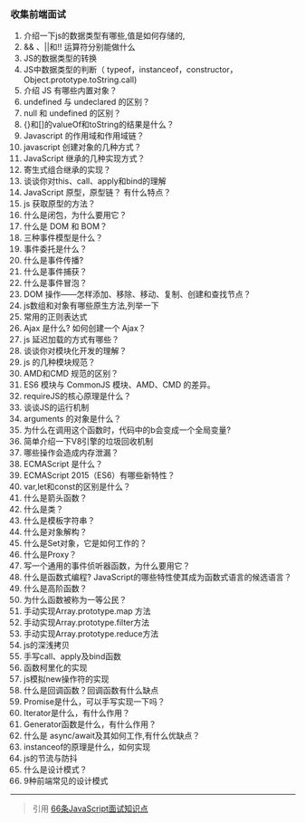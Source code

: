 ### 收集前端面试

1. 介绍一下js的数据类型有哪些,值是如何存储的,
2. && 、||和!! 运算符分别能做什么
3. JS的数据类型的转换
4. JS中数据类型的判断（ typeof，instanceof，constructor，Object.prototype.toString.call)
5. 介绍 JS 有哪些内置对象？
6. undefined 与 undeclared 的区别？
7. null 和 undefined 的区别？
8. {}和[]的valueOf和toString的结果是什么？
9. Javascript 的作用域和作用域链？
10. javascript 创建对象的几种方式？
11. JavaScript 继承的几种实现方式？
12. 寄生式组合继承的实现？
13. 谈谈你对this、call、apply和bind的理解
14. JavaScript 原型，原型链？ 有什么特点？
15. js 获取原型的方法？
16. 什么是闭包，为什么要用它？
17. 什么是 DOM 和 BOM？
18. 三种事件模型是什么？
19. 事件委托是什么？
20. 什么是事件传播?
21. 什么是事件捕获？
22. 什么是事件冒泡？
23. DOM 操作——怎样添加、移除、移动、复制、创建和查找节点？
24. js数组和对象有哪些原生方法,列举一下
25. 常用的正则表达式
26. Ajax 是什么? 如何创建一个 Ajax？
27. js 延迟加载的方式有哪些？
28. 谈谈你对模块化开发的理解？
29. js 的几种模块规范？
30. AMD和CMD 规范的区别？
31. ES6 模块与 CommonJS 模块、AMD、CMD 的差异。
32. requireJS的核心原理是什么？
33. 谈谈JS的运行机制
34. arguments 的对象是什么？
35. 为什么在调用这个函数时，代码中的b会变成一个全局变量?
36. 简单介绍一下V8引擎的垃圾回收机制
37. 哪些操作会造成内存泄漏？
38. ECMAScript 是什么？
39. ECMAScript 2015（ES6）有哪些新特性？
40. var,let和const的区别是什么？
41. 什么是箭头函数？
42. 什么是类？
43. 什么是模板字符串？
44. 什么是对象解构？
45. 什么是Set对象，它是如何工作的？
46. 什么是Proxy？
47. 写一个通用的事件侦听器函数，为什么要用它？
48. 什么是函数式编程? JavaScript的哪些特性使其成为函数式语言的候选语言？
49. 什么是高阶函数？
50. 为什么函数被称为一等公民？
51. 手动实现Array.prototype.map 方法
52. 手动实现Array.prototype.filter方法
53. 手动实现Array.prototype.reduce方法
54. js的深浅拷贝
55. 手写call、apply及bind函数
56. 函数柯里化的实现
57. js模拟new操作符的实现
58. 什么是回调函数？回调函数有什么缺点
59. Promise是什么，可以手写实现一下吗？
60. Iterator是什么，有什么作用？
61. Generator函数是什么，有什么作用？
62. 什么是 async/await及其如何工作,有什么优缺点？
63. instanceof的原理是什么，如何实现
64. js的节流与防抖
65. 什么是设计模式？
66. 9种前端常见的设计模式

---
> 引用
[66条JavaScript面试知识点](https://juejin.im/post/5ef8377f6fb9a07e693a6061?utm_source=gold_browser_extension#heading-4)